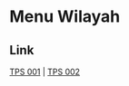 # Menu Wilayah

## Link

[TPS 001](https://github.com/gigit-pemilu/pemilu-2024-75-gorontalo/tree/main/pilpres/hitung-suara/sub/75-gorontalo/sub/05-gorontalo-utara/sub/09-monano/sub/2007-pilohulata/sub/001-tps)
 | 
[TPS 002](https://github.com/gigit-pemilu/pemilu-2024-75-gorontalo/tree/main/pilpres/hitung-suara/sub/75-gorontalo/sub/05-gorontalo-utara/sub/09-monano/sub/2007-pilohulata/sub/002-tps)

